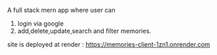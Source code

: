 A full stack mern app where user can
1. login via google
2. add,delete,update,search and filter memories.

site is deployed at render : https://memories-client-1zn1.onrender.com

